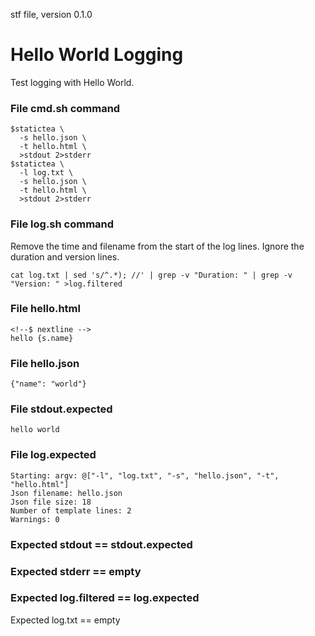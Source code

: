 stf file, version 0.1.0

# Hello World Logging

Test logging with Hello World.

### File cmd.sh command

~~~
$statictea \
  -s hello.json \
  -t hello.html \
  >stdout 2>stderr
$statictea \
  -l log.txt \
  -s hello.json \
  -t hello.html \
  >stdout 2>stderr
~~~

### File log.sh command

Remove the time and filename from the start of the log lines.
Ignore the duration and version lines.

~~~
cat log.txt | sed 's/^.*); //' | grep -v "Duration: " | grep -v "Version: " >log.filtered
~~~

### File hello.html

~~~
<!--$ nextline -->
hello {s.name}
~~~

### File hello.json

~~~
{"name": "world"}
~~~

### File stdout.expected

~~~
hello world
~~~

### File log.expected

~~~
Starting: argv: @["-l", "log.txt", "-s", "hello.json", "-t", "hello.html"]
Json filename: hello.json
Json file size: 18
Number of template lines: 2
Warnings: 0
~~~

### Expected stdout == stdout.expected
### Expected stderr == empty
### Expected log.filtered == log.expected
Expected log.txt == empty
